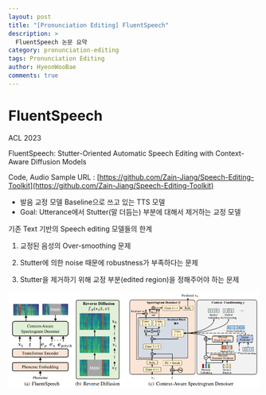 ```yaml
---
layout: post
title: "[Pronunciation Editing] FluentSpeech"
description: >
  FluentSpeech 논문 요약
category: pronunciation-editing
tags: Pronunciation Editing
author: HyeonWooBae
comments: true
---
```



# FluentSpeech

ACL 2023

FluentSpeech: Stutter-Oriented Automatic Speech Editing with Context-Aware Diffusion Models

Code, Audio Sample URL : [https://github.com/Zain-Jiang/Speech-Editing-Toolkit](https://github.com/Zain-Jiang/Speech-Editing-Toolkit)

- 발음 교정 모델 Baseline으로 쓰고 있는 TTS 모델
- Goal: Utterance에서 Stutter(말 더듬는) 부분에 대해서 제거하는 교정 모델

기존 Text 기반의 Speech editing 모델들의 한계

1) 교정된 음성의 Over-smoothing 문제

2) Stutter에 의한 noise 때문에 robustness가 부족하다는 문제

3) Stutter을 제거하기 위해 교정 부분(edited region)을 정해주어야 하는 문제

![](/assets/img/2023-11-03-write-FluentSpeech/fig1.png)
